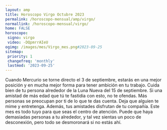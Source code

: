```yaml
---
layout: amp
title: Horoscopo Virgo Octubre 2023 
permalink: /horoscopo-mensual/amp/virgo/
normallink: /horoscopo-mensual/virgo/
home: FALSE
horoscopo:
 signo: virgo
 video: -DQpmrrAIeU
ogimg: /images/mes/Virgo_mes.png#2023-09-25
sitemap:
 priority: 1
 changefreq: 'monthly'
 lastmod: '2023-09-25'
---
```



Cuando Mercurio se torne directo el 3 de septiembre, estarás en una mejor posición y en mucha mejor forma para tener ambición en tu trabajo. Cuida bien de tu persona alrededor de la Luna Nueva del 15 de septiembre. Si una amistad de más edad que tú te fastidia con esto, no te ofendas. Más personas se preocupan por ti de lo que te das cuenta. Deja que alguien te mime y entretenga. Además, tus amistades disfrutan de tu compañía. Este mes es todo tuyo para que seas el centro de atención. Puede que haya demasiadas personas a tu alrededor, y tal vez sientas un poco de desconexión, pero todo se desmoronará si no estás ahí.